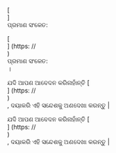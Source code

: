 [<br host>]<br action>ପ୍ରମାଣ ସଂକେତ:<br code>

[<br host>] (https: //<br host>)<br action>ପ୍ରମାଣ ସଂକେତ:<br code>।

ଯଦି ଆପଣ ଆବେଦନ କରିନାହାଁନ୍ତି [<br host>] (https: //<br host>)<br action>, ଦୟାକରି ଏହି ସନ୍ଦେଶକୁ ଅଣଦେଖା କରନ୍ତୁ |

ଯଦି ଆପଣ ଆବେଦନ କରିନାହାଁନ୍ତି [<br host>] (https: //<br host>)<br action>, ଦୟାକରି ଏହି ସନ୍ଦେଶକୁ ଅଣଦେଖା କରନ୍ତୁ |
